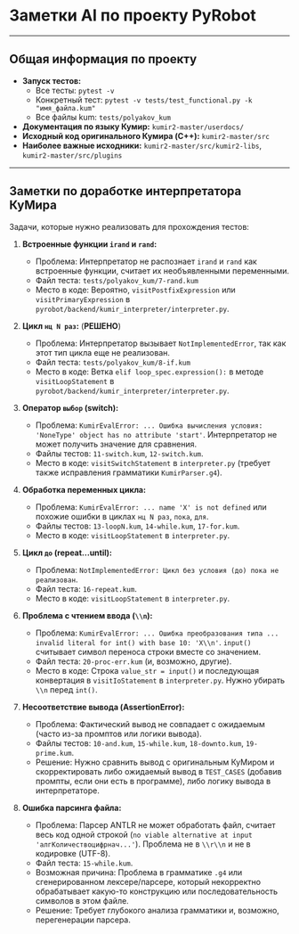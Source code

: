 # Заметки AI по проекту PyRobot

---

## Общая информация по проекту

* **Запуск тестов:**
  * Все тесты: `pytest -v`
  * Конкретный тест: `pytest -v tests/test_functional.py -k "имя_файла.kum"`
  * Все файлы kum: `tests/polyakov_kum`
* **Документация по языку Кумир:** `kumir2-master/userdocs/`
* **Исходный код оригинального Кумира (C++):** `kumir2-master/src`
* **Наиболее важные исходники:** `kumir2-master/src/kumir2-libs`, `kumir2-master/src/plugins`

---

## Заметки по доработке интерпретатора КуМира

Задачи, которые нужно реализовать для прохождения тестов:

1. **Встроенные функции `irand` и `rand`:**
    * Проблема: Интерпретатор не распознает `irand` и `rand` как встроенные функции, считает их необъявленными переменными.
    * Файл теста: `tests/polyakov_kum/7-rand.kum`
    * Место в коде: Вероятно, `visitPostfixExpression` или `visitPrimaryExpression` в `pyrobot/backend/kumir_interpreter/interpreter.py`.

2. **Цикл `нц N раз`:** (**РЕШЕНО**)
    * Проблема: Интерпретатор вызывает `NotImplementedError`, так как этот тип цикла еще не реализован.
    * Файл теста: `tests/polyakov_kum/8-if.kum`
    * Место в коде: Ветка `elif loop_spec.expression():` в методе `visitLoopStatement` в `pyrobot/backend/kumir_interpreter/interpreter.py`.

3. **Оператор `выбор` (switch):**
    * Проблема: `KumirEvalError: ... Ошибка вычисления условия: 'NoneType' object has no attribute 'start'`. Интерпретатор не может получить значение для сравнения.
    * Файлы тестов: `11-switch.kum`, `12-switch.kum`.
    * Место в коде: `visitSwitchStatement` в `interpreter.py` (требует также исправления грамматики `KumirParser.g4`).

4. **Обработка переменных цикла:**
    * Проблема: `KumirEvalError: ... name 'X' is not defined` или похожие ошибки в циклах `нц N раз`, `пока`, `для`.
    * Файлы тестов: `13-loopN.kum`, `14-while.kum`, `17-for.kum`.
    * Место в коде: `visitLoopStatement` в `interpreter.py`.

5. **Цикл `до` (repeat...until):**
    * Проблема: `NotImplementedError: Цикл без условия (до) пока не реализован`.
    * Файл теста: `16-repeat.kum`.
    * Место в коде: `visitLoopStatement` в `interpreter.py`.

6. **Проблема с чтением ввода (`\\n`):**
    * Проблема: `KumirEvalError: ... Ошибка преобразования типа ... invalid literal for int() with base 10: 'X\\n'`. `input()` считывает символ переноса строки вместе со значением.
    * Файл теста: `20-proc-err.kum` (и, возможно, другие).
    * Место в коде: Строка `value_str = input()` и последующая конвертация в `visitIoStatement` в `interpreter.py`. Нужно убирать `\\n` перед `int()`.

7. **Несоответствие вывода (AssertionError):**
    * Проблема: Фактический вывод не совпадает с ожидаемым (часто из-за промптов или логики вывода).
    * Файлы тестов: `10-and.kum`, `15-while.kum`, `18-downto.kum`, `19-prime.kum`.
    * Решение: Нужно сравнить вывод с оригинальным КуМиром и скорректировать либо ожидаемый вывод в `TEST_CASES` (добавив промпты, если они есть в программе), либо логику вывода в интерпретаторе.

8. **Ошибка парсинга файла:**
    * Проблема: Парсер ANTLR не может обработать файл, считает весь код одной строкой (`no viable alternative at input 'алгКоличествоцифрнач...'`). Проблема не в `\\r\\n` и не в кодировке (UTF-8).
    * Файл теста: `15-while.kum`.
    * Возможная причина: Проблема в грамматике `.g4` или сгенерированном лексере/парсере, который некорректно обрабатывает какую-то конструкцию или последовательность символов в этом файле.
    * Решение: Требует глубокого анализа грамматики и, возможно, перегенерации парсера.
